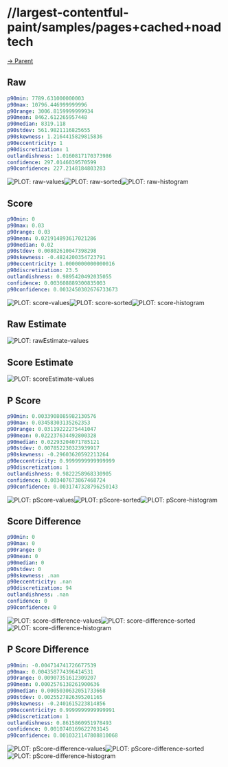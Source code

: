 
# //largest-contentful-paint/samples/pages+cached+noadtech

[→ Parent](../..)


## Raw


```yaml
p90min: 7789.631000000003
p90max: 10796.446999999996
p90range: 3006.8159999999934
p90mean: 8462.612265957448
p90median: 8319.118
p90stdev: 561.9821116825655
p90skewness: 1.2164415829815836
p90eccentricity: 1
p90discretization: 1
outlandishness: 1.0160817170373986
confidence: 297.0146039570599
p90confidence: 227.2148184803283

```

![PLOT: raw-values](./raw/values.svg)![PLOT: raw-sorted](./raw/sorted.svg)![PLOT: raw-histogram](./raw/histogram.svg)
## Score


```yaml
p90min: 0
p90max: 0.03
p90range: 0.03
p90mean: 0.021914893617021286
p90median: 0.02
p90stdev: 0.00802610047398298
p90skewness: -0.4824200354723791
p90eccentricity: 1.0000000000000016
p90discretization: 23.5
outlandishness: 0.9895420492035055
confidence: 0.003608889300835003
p90confidence: 0.0032450302676733673

```

![PLOT: score-values](./score/values.svg)![PLOT: score-sorted](./score/sorted.svg)![PLOT: score-histogram](./score/histogram.svg)
## Raw Estimate

![PLOT: rawEstimate-values](./rawEstimate/values.svg)
## Score Estimate

![PLOT: scoreEstimate-values](./scoreEstimate/values.svg)
## P Score


```yaml
p90min: 0.0033908085982130576
p90max: 0.03458303135262353
p90range: 0.03119222275441047
p90mean: 0.022237634492800328
p90median: 0.02293204071785121
p90stdev: 0.007852230323939917
p90skewness: -0.29603620592213264
p90eccentricity: 0.9999999999999999
p90discretization: 1
outlandishness: 0.9822258968330905
confidence: 0.003407673867468724
p90confidence: 0.0031747328796250143

```

![PLOT: pScore-values](./pScore/values.svg)![PLOT: pScore-sorted](./pScore/sorted.svg)![PLOT: pScore-histogram](./pScore/histogram.svg)
## Score Difference


```yaml
p90min: 0
p90max: 0
p90range: 0
p90mean: 0
p90median: 0
p90stdev: 0
p90skewness: .nan
p90eccentricity: .nan
p90discretization: 94
outlandishness: .nan
confidence: 0
p90confidence: 0

```

![PLOT: score-difference-values](./score-difference/values.svg)![PLOT: score-difference-sorted](./score-difference/sorted.svg)![PLOT: score-difference-histogram](./score-difference/histogram.svg)
## P Score Difference


```yaml
p90min: -0.004714741726677539
p90max: 0.004358774396414531
p90range: 0.00907351612309207
p90mean: 0.0002576138261900636
p90median: 0.0005030632051733668
p90stdev: 0.0025527826395201165
p90skewness: -0.2401615223814856
p90eccentricity: 0.9999999999999991
p90discretization: 1
outlandishness: 0.8615860951978493
confidence: 0.0010740169622703145
p90confidence: 0.0010321147808810068

```

![PLOT: pScore-difference-values](./pScore-difference/values.svg)![PLOT: pScore-difference-sorted](./pScore-difference/sorted.svg)![PLOT: pScore-difference-histogram](./pScore-difference/histogram.svg)